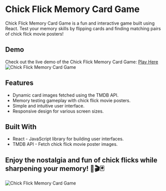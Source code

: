 # Chick Flick Memory Card Game

Chick Flick Memory Card Game is a fun and interactive game built using React. Test your memory skills by flipping cards and finding matching pairs of chick flick movie posters!

## Demo
Check out the live demo of the Chick Flick Memory Card Game: [Play Here](https://chick-flick.netlify.app/)
![Chick Flick Memory Card Game](https://github.com/mindsofraj/Chick-Flick-Game/assets/76028896/217de23d-facb-43d3-9e7f-cb1efac91b28)



## Features
- Dynamic card images fetched using the TMDB API.
- Memory testing gameplay with chick flick movie posters.
- Simple and intuitive user interface.
- Responsive design for various screen sizes.

## Built With
- React - JavaScript library for building user interfaces.
- TMDB API - Fetch chick flick movie poster images.


## Enjoy the nostalgia and fun of chick flicks while sharpening your memory! 🍿🎬🃏
![Chick Flick Memory Card Game](https://github.com/mindsofraj/Chick-Flick-Game/assets/76028896/f749f8fa-f1e9-47a2-969b-caae2f25d4ac)

